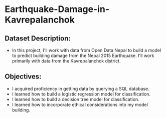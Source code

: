 # Earthquake-Damage-in-Kavrepalanchok 


## Dataset Description:
- In this project, I'll work with data from Open Data Nepal to build a model to predict building damage from the Nepal 2015 Earthquake. I'll work primarily with data from the Kavrepalanchok district.

## Objectives:

- I acquired proficiency in getting data by querying a SQL database.
- I learned how to build a logistic regression model for classification.
- I learned how to build a decision tree model for classification.
- I learned how to incorporate ethical considerations into my model building.

